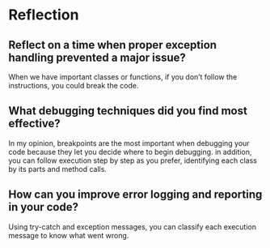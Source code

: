 # Reflection

## Reflect on a time when proper exception handling prevented a major issue?

When we have important classes or functions, if you don’t follow the
instructions, you could break the code.

## What debugging techniques did you find most effective?

In my opinion, breakpoints are the most important when debugging your code
because they let you decide where to begin debugging. in addition, you can
follow execution step by step as you prefer, identifying each class by its parts
and method calls.

## How can you improve error logging and reporting in your code?

Using try-catch and exception messages, you can classify each execution message
to know what went wrong.
